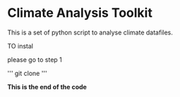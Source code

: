 # Climate Analysis Toolkit 

This is a set of python script to analyse climate datafiles.

TO instal

please go to step 1

'''
git clone 
'''

**This is the end of the code** 


